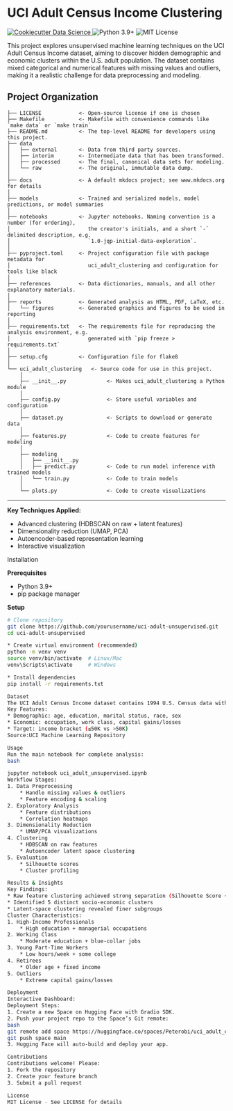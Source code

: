 # UCI Adult Census Income Clustering

<a target="_blank" href="https://cookiecutter-data-science.drivendata.org/">
    <img src="https://img.shields.io/badge/CCDS-Project%20template-328F97?logo=cookiecutter" alt="Cookiecutter Data Science"/>
</a>
<img src="https://img.shields.io/badge/python-3.9%2B-blue" alt="Python 3.9+">
<img src="https://img.shields.io/badge/license-MIT-green" alt="MIT License">

This project explores unsupervised machine learning techniques on the UCI Adult Census Income dataset, aiming to discover hidden demographic and economic clusters within the U.S. adult population. The dataset contains mixed categorical and numerical features with missing values and outliers, making it a realistic challenge for data preprocessing and modeling.

## Project Organization

```
├── LICENSE            <- Open-source license if one is chosen
├── Makefile           <- Makefile with convenience commands like `make data` or `make train`
├── README.md          <- The top-level README for developers using this project.
├── data
│   ├── external       <- Data from third party sources.
│   ├── interim        <- Intermediate data that has been transformed.
│   ├── processed      <- The final, canonical data sets for modeling.
│   └── raw            <- The original, immutable data dump.
│
├── docs               <- A default mkdocs project; see www.mkdocs.org for details
│
├── models             <- Trained and serialized models, model predictions, or model summaries
│
├── notebooks          <- Jupyter notebooks. Naming convention is a number (for ordering),
│                         the creator's initials, and a short `-` delimited description, e.g.
│                         `1.0-jqp-initial-data-exploration`.
│
├── pyproject.toml     <- Project configuration file with package metadata for 
│                         uci_adult_clustering and configuration for tools like black
│
├── references         <- Data dictionaries, manuals, and all other explanatory materials.
│
├── reports            <- Generated analysis as HTML, PDF, LaTeX, etc.
│   └── figures        <- Generated graphics and figures to be used in reporting
│
├── requirements.txt   <- The requirements file for reproducing the analysis environment, e.g.
│                         generated with `pip freeze > requirements.txt`
│
├── setup.cfg          <- Configuration file for flake8
│
└── uci_adult_clustering   <- Source code for use in this project.
    │
    ├── __init__.py             <- Makes uci_adult_clustering a Python module
    │
    ├── config.py               <- Store useful variables and configuration
    │
    ├── dataset.py              <- Scripts to download or generate data
    │
    ├── features.py             <- Code to create features for modeling
    │
    ├── modeling                
    │   ├── __init__.py 
    │   ├── predict.py          <- Code to run model inference with trained models          
    │   └── train.py            <- Code to train models
    │
    └── plots.py                <- Code to create visualizations
```

--------

**Key Techniques Applied:**
- Advanced clustering (HDBSCAN on raw + latent features)
- Dimensionality reduction (UMAP, PCA)
- Autoencoder-based representation learning
- Interactive visualization

Installation

**Prerequisites**
- Python 3.9+
- pip package manager

**Setup**
```bash
# Clone repository
git clone https://github.com/yourusername/uci-adult-unsupervised.git
cd uci-adult-unsupervised

* Create virtual environment (recommended)
python -m venv venv
source venv/bin/activate  # Linux/Mac
venv\Scripts\activate     # Windows

* Install dependencies
pip install -r requirements.txt

Dataset
The UCI Adult Census Income dataset contains 1994 U.S. Census data with:
Key Features:
* Demographic: age, education, marital status, race, sex
* Economic: occupation, work class, capital gains/losses
* Target: income bracket (≤50K vs >50K)
Source:UCI Machine Learning Repository

Usage
Run the main notebook for complete analysis:
bash

jupyter notebook uci_adult_unsupervised.ipynb
Workflow Stages:
1. Data Preprocessing
    * Handle missing values & outliers
    * Feature encoding & scaling
2. Exploratory Analysis
    * Feature distributions
    * Correlation heatmaps
3. Dimensionality Reduction
    * UMAP/PCA visualizations
4. Clustering
    * HDBSCAN on raw features
    * Autoencoder latent space clustering
5. Evaluation
    * Silhouette scores
    * Cluster profiling

Results & Insights
Key Findings:
* Raw feature clustering achieved strong separation (Silhouette Score ~0.915)
* Identified 5 distinct socio-economic clusters
* Latent-space clustering revealed finer subgroups
Cluster Characteristics:
1. High-Income Professionals
    * High education + managerial occupations
2. Working Class
    * Moderate education + blue-collar jobs
3. Young Part-Time Workers
    * Low hours/week + some college
4. Retirees
    * Older age + fixed income
5. Outliers
    * Extreme capital gains/losses

Deployment
Interactive Dashboard:
Deployment Steps:
1. Create a new Space on Hugging Face with Gradio SDK.
2. Push your project repo to the Space’s Git remote:
bash
git remote add space https://huggingface.co/spaces/Peterobi/uci_adult_clustering
git push space main
3. Hugging Face will auto-build and deploy your app.

Contributions
Contributions welcome! Please:
1. Fork the repository
2. Create your feature branch
3. Submit a pull request

License
MIT License - See LICENSE for details
